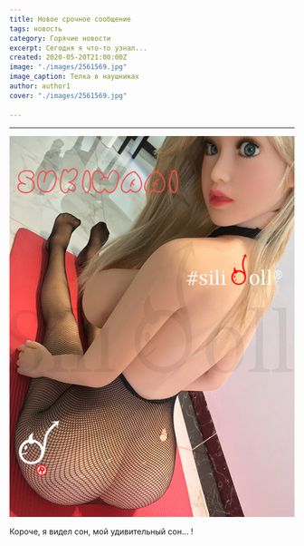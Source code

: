 ```yaml
---
title: Новое срочное сообщение
tags: новость
category: Горячие новости
excerpt: Сегодня я что-то узнал...
created: 2020-05-20T21:00:00Z
image: "./images/2561569.jpg"
image_caption: Телка в наушниках
author: author1
cover: "./images/2561569.jpg"

---
```

***

![](./images/14.jpg)

Короче, я видел сон, мой удивительный сон... !